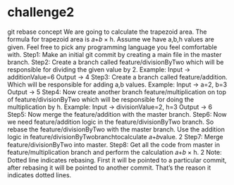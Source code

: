 # challenge2
git rebase concept
We are going to calculate the trapezoid area. The formula for trapezoid area is 𝑎+𝑏 × h.
Assume we have a,b,h values are given. Feel free to pick any programming language you feel comfortable with.
Step1: Make an initial git commit by creating a main file in the master branch.
Step2: Create a branch called feature/divisionByTwo which will be responsible for dividing the given value by 2.
Example: Input -> additionValue=6 Output -> 4
Step3: Create a branch called feature/addition. Which will be responsible for adding a,b values.
Example: Input -> a=2, b=3 Output -> 5
Step4: Now create another branch feature/multiplication on top of feature/divisionByTwo which will be responsible for doing the multiplication by h.
Example: Input -> divisionValue=2, h=3 Output -> 6
Step5: Now merge the feature/addition with the master branch.
Step6: Now we need feature/addition logic in the feature/divisionByTwo branch. So rebase the feature/divisionByTwo with the master branch. Use the addition logic in
feature/divisionByTwobranchtocalculate 𝑎+𝑏value. 2
Step7: Merge feature/divisionByTwo into master.
Step8: Get all the code from master in feature/multiplication branch and perform the
calculation 𝑎+𝑏 × h. 2
Note: Dotted line indicates rebasing. First it will be pointed to a particular commit, after rebasing it will be pointed to another commit. That’s the reason it indicates dotted lines.
